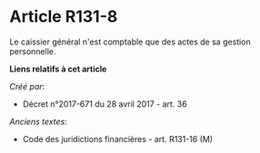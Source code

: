 # Article R131-8

Le caissier général n'est comptable que des actes de sa gestion personnelle.

**Liens relatifs à cet article**

_Créé par_:

  - Décret n°2017-671 du 28 avril 2017 - art. 36

_Anciens textes_:

  - Code des juridictions financières - art. R131-16 (M)
